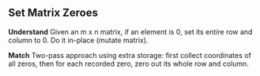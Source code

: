 ## Set Matrix Zeroes
**Understand**
Given an m x n matrix, if an element is 0, set its entire row and column to 0. Do it in-place (mutate matrix).

**Match**
Two-pass approach using extra storage: first collect coordinates of all zeros, then for each recorded zero, zero out its whole row and column.